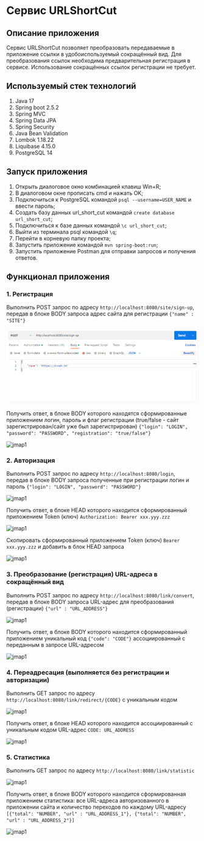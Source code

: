 # Сервис URLShortCut

## Описание приложения

Сервис URLShortCut позволяет преобразовать передаваемые в приложение ссылки
в удобоиспользуемый сокращённый вид. Для преобразования ссылок необходима
предварительная регистрация в сервисе. Использование сокращённых ссылок 
регистрации не требует.

## Используемый стек технологий

1. Java 17
2. Spring boot 2.5.2
3. Spring MVC
4. Spring Data JPA
5. Spring Security
6. Java Bean Validation
7. Lombok 1.18.22
8. Liquibase 4.15.0
9. PostgreSQL 14

## Запуск приложения

1. Открыть диалоговое окно комбинацией клавиш Win+R;
2. В диалоговом окне прописать cmd и нажать OK;
3. Подключиться к PostgreSQL командой ```psql --username=USER_NAME``` и ввести пароль;
4. Создать базу данных url_short_cut командой ```create database url_short_cut```;
5. Подключиться к базе данных командой ```\c url_short_cut```;
6. Выйти из терминала psql командой ```\q```;
8. Перейти в корневую папку проекта;
9. Запустить приложение командой ```mvn spring-boot:run```;
10. Запустить приложение Postman для отправки запросов и получения ответов.

## Функционал приложения

### 1. Регистрация

Выполнить POST запрос по адресу ```http://localhost:8080/site/sign-up```, 
передав в блоке BODY запроса адрес сайта для регистрации ```{"name" : "SITE"}```

![jmap1](img/registrationRequest.png)

Получить ответ, в блоке BODY которого находятся сформированные приложением
логин, пароль и флаг регистрации (true/false - сайт зарегистрирован/сайт
уже был зарегистрирован)
```{"login": "LOGIN", "password": "PASSWORD", "registration": "true/false"}```

![jmap1](img/registrationResponse.png)

### 2. Авторизация

Выполнить POST запрос по адресу ```http://localhost:8080/login```,
передав в блоке BODY запроса полученные при регистрации логин и пароль
```{"login": "LOGIN", "password": "PASSWORD"}```

![jmap1](img/authorizationRequest.png)

Получить ответ, в блоке HEAD которого находится сформированный приложением
Token (ключ) ```Authorization: Bearer xxx.yyy.zzz```

![jmap1](img/authorizationResponse.png)

Скопировать сформированный приложением Token (ключ) ```Bearer xxx.yyy.zzz```
и добавить в блок HEAD запроса

![jmap1](img/authorizationToken.png)

### 3. Преобразование (регистрация) URL-адреса в сокращённый вид

Выполнить POST запрос по адресу ```http://localhost:8080/link/convert```,
передав в блоке BODY запроса URL-адрес для преобразования (регистрации)
```{"url" : "URL_ADDRESS"}```

![jmap1](img/convertRequest.png)

Получить ответ, в блоке BODY которого находится сформированный приложением
уникальный код ```{"code": "CODE"}``` ассоциированный с переданным в запросе URL-адресом

![jmap1](img/convertResponse.png)

### 4. Переадресация (выполняется без регистрации и авторизации)

Выполнить GET запрос по адресу ```http://localhost:8080/link/redirect/{CODE}```
с уникальным кодом

![jmap1](img/redirectRequest.png)

Получить ответ, в блоке HEAD которого находится ассоциированный с 
уникальным кодом URL-адрес ```CODE: URL_ADDRESS```

![jmap1](img/redirectResponse.png)

### 5. Статистика

Выполнить GET запрос по адресу ```http://localhost:8080/link/statistic```

![jmap1](img/statisticRequest.png)

Получить ответ, в блоке BODY которого находится сформированная приложением
статистика: все URL-адреса авторизованного в приложении сайта
и количество переходов по каждому URL-адресу 
```[{"total": "NUMBER", "url" : "URL_ADDRESS_1"}, {"total": "NUMBER", "url" : "URL_ADDRESS_2"}]```

![jmap1](img/statisticResponse.png)



